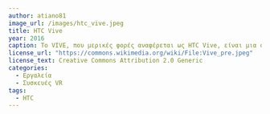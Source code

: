 ```yaml
---
author: atiano81
image_url: /images/htc_vive.jpeg
title: HTC Vive
year: 2016 
caption: Το VIVE, που μερικές φορές αναφέρεται ως HTC Vive, είναι μια συσκευή εικονικής πραγματικότητας της HTC Corporation. Αποτελείται από harware όπως τα ακουστικά και αξεσουάρ εικονικής πραγματικότητας, λογισμικό και υπηρεσίες εικονικής πραγματικότητας και πρωτοβουλίες που προωθούν εφαρμογές εικονικής πραγματικότητας σε τομείς όπως οι επιχειρήσεις και οι τέχνες. πηγή "https://flickr.com/photos/92587836@N04/24177102722" "https://commons.wikimedia.org/wiki/File:Vive_pre.jpeg"
license_url: "https://commons.wikimedia.org/wiki/File:Vive_pre.jpeg" 
license_text: Creative Commons Attribution 2.0 Generic 
categories:
  - Εργαλεία
  - Συσκευές VR
tags:
  - HTC 
---
```

